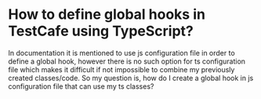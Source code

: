 
# How to define global hooks in TestCafe using TypeScript?

In documentation it is mentioned to use js configuration file in order to define a global hook, however there is no such option for ts configuration file which makes it difficult if not impossible to combine my previously created classes/code.
So my question is, how do I create a global hook in js configuration file that can use my ts classes?

        